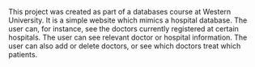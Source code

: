 This project was created as part of a databases course at Western University.
It is a simple website which mimics a hospital database.
The user can, for instance, see the doctors currently registered at certain hospitals.
The user can see relevant doctor or hospital information.
The user can also add or delete doctors, or see which doctors treat which patients.
